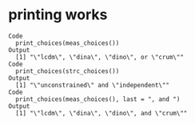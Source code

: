 # printing works

    Code
      print_choices(meas_choices())
    Output
      [1] "\"lcdm\", \"dina\", \"dino\", or \"crum\""
    Code
      print_choices(strc_choices())
    Output
      [1] "\"unconstrained\" and \"independent\""
    Code
      print_choices(meas_choices(), last = ", and ")
    Output
      [1] "\"lcdm\", \"dina\", \"dino\", and \"crum\""

